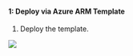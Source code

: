 #### 1: Deploy via Azure ARM Template #####
1.  Deploy the template.

<a href="https://portal.azure.com/#create/Microsoft.Template/uri/https%3A%2F%2Fraw.githubusercontent.com%2Frvanaparthi%2FAzure%2fdevelop%2Fazure-arm-templates%2Fazuredeploy.json" target="_blank">
    <img src="https://aka.ms/deploytoazurebutton""/>
</a>
                                                  
                                            
                                           
